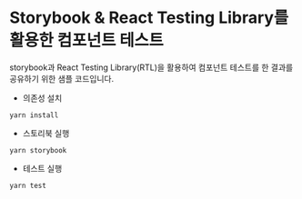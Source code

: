 # Storybook & React Testing Library를 활용한 컴포넌트 테스트

storybook과 React Testing Library(RTL)을 활용하여 컴포넌트 테스트를 한 결과를 공유하기 위한 샘플 코드입니다.

- 의존성 설치

```shell
yarn install
```

- 스토리북 실행

```shell
yarn storybook
```

- 테스트 실행

```shell
yarn test
```
